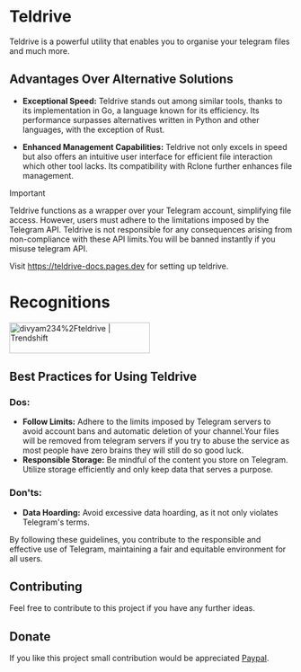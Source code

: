 # Teldrive

Teldrive is a powerful utility that enables you to organise your telegram files and much more.

## Advantages Over Alternative Solutions

- **Exceptional Speed:** Teldrive stands out among similar tools, thanks to its implementation in Go, a language known for its efficiency. Its performance surpasses alternatives written in Python and other languages, with the exception of Rust.

- **Enhanced Management Capabilities:** Teldrive not only excels in speed but also offers an intuitive user interface for efficient file interaction which other tool lacks. Its compatibility with Rclone further enhances file management.

> [!IMPORTANT]
> Teldrive functions as a wrapper over your Telegram account, simplifying file access. However, users must adhere to the limitations imposed by the Telegram API. Teldrive is not responsible for any consequences arising from non-compliance with these API limits.You will be banned instantly if you misuse telegram API.

Visit https://teldrive-docs.pages.dev for setting up teldrive.

# Recognitions

<a href="https://trendshift.io/repositories/7568" target="_blank"><img src="https://trendshift.io/api/badge/repositories/7568" alt="divyam234%2Fteldrive | Trendshift" style="width: 250px; height: 55px;" width="250" height="55"/></a>

## Best Practices for Using Teldrive

### Dos:

- **Follow Limits:** Adhere to the limits imposed by Telegram servers to avoid account bans and automatic deletion of your channel.Your files will be removed from telegram servers if you try to abuse the service as most people have zero brains they will still do so good luck.
- **Responsible Storage:** Be mindful of the content you store on Telegram. Utilize storage efficiently and only keep data that serves a purpose.
  
### Don'ts:
- **Data Hoarding:** Avoid excessive data hoarding, as it not only violates Telegram's terms.
  
By following these guidelines, you contribute to the responsible and effective use of Telegram, maintaining a fair and equitable environment for all users.

## Contributing

Feel free to contribute to this project if you have any further ideas.

## Donate

If you like this project small contribution would be appreciated [Paypal](https://paypal.me/redux234).
